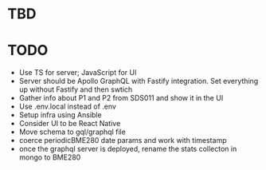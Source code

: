 # TBD

# TODO

- Use TS for server; JavaScript for UI
- Server should be Apollo GraphQL with Fastify integration. Set everything up without Fastify and then swtich
- Gather info about P1 and P2 from SDS011 and show it in the UI
- Use .env.local instead of .env
- Setup infra using Ansible
- Consider UI to be React Native
- Move schema to gql/graphql file
- coerce periodicBME280 date params and work with timestamp
- once the graphql server is deployed, rename the stats collecton in mongo to BME280
